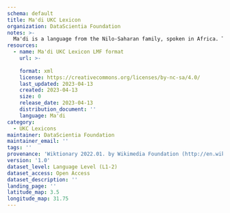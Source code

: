 ```yaml
---
schema: default
title: Ma'di UKC Lexicon
organization: DataScientia Foundation
notes: >-
  Ma'di is a language from the Nilo-Saharan family, spoken in Africa. The UKC Lexicon of Ma'di is represented as a lexico-semantic network. It consists of words, word senses, synsets, as well as sense-level and synset-level relationships.
resources:
  - name: Ma'di UKC Lexicon LMF format
    url: >-
      
    format: xml
    license: https://creativecommons.org/licenses/by-nc-sa/4.0/
    last_updated: 2023-04-13
    created: 2023-04-13
    size: 0
    release_date: 2023-04-13
    distribution_document: ''
    language: Ma'di
category:
  - UKC Lexicons
maintainer: DataScientia Foundation
maintainer_email: ''
tags: ''
provenance: 'Wiktionary 2022.01. by Wikimedia Foundation (http://en.wiktionary.org); Princeton WordNet 2.1 by Princeton University (https://wordnet.princeton.edu)'
version: '1.0'
dataset_level: Language Level (L1-2)
dataset_access: Open Access
dataset_description: ''
landing_page: ''
latitude_map: 3.5
longitude_map: 31.75
---
```


